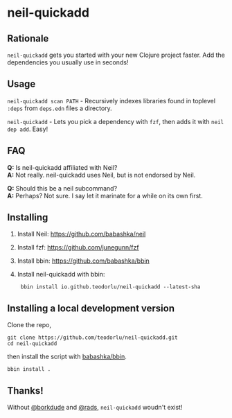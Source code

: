 # neil-quickadd

## Rationale

`neil-quickadd` gets you started with your new Clojure project faster.
Add the dependencies you usually use in seconds!

## Usage

`neil-quickadd scan PATH` - Recursively indexes libraries found in toplevel `:deps` from `deps.edn` files a directory.

`neil-quickadd` - Lets you pick a dependency with `fzf`, then adds it with `neil dep add`. Easy!

## FAQ

**Q:** Is neil-quickadd affiliated with Neil?
<br>
**A:** Not really. neil-quickadd uses Neil, but is not endorsed by Neil.

**Q:** Should this be a neil subcommand?
<br>
**A:** Perhaps? Not sure. I say let it marinate for a while on its own first.

## Installing

1. Install Neil: https://github.com/babashka/neil
2. Install fzf: https://github.com/junegunn/fzf
3. Install bbin: https://github.com/babashka/bbin
3. Install neil-quickadd with bbin:

        bbin install io.github.teodorlu/neil-quickadd --latest-sha

## Installing a local development version

Clone the repo,

    git clone https://github.com/teodorlu/neil-quickadd.git
    cd neil-quickadd
        
then install the script with [babashka/bbin][babashka-bbin].

    bbin install .

[babashka-bbin]: https://github.com/babashka/bbin

## Thanks!

Without [@borkdude][borkdude] and [@rads][rads], `neil-quickadd` woudn't exist!

[borkdude]: https://github.com/borkdude/
[rads]: https://github.com/rads/
